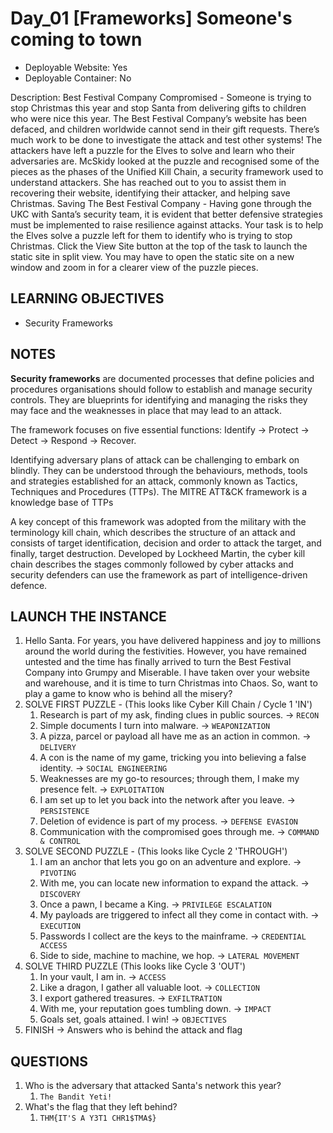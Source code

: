 # Day_01 [Frameworks] Someone's coming to town

+ Deployable Website: Yes
+ Deployable Container: No

Description: Best Festival Company Compromised - Someone is trying to stop Christmas this year and stop Santa from delivering gifts to children who were nice this year. The Best Festival Company’s website has been defaced, and children worldwide cannot send in their gift requests. There’s much work to be done to investigate the attack and test other systems! The attackers have left a puzzle for the Elves to solve and learn who their adversaries are. McSkidy looked at the puzzle and recognised some of the pieces as the phases of the Unified Kill Chain, a security framework used to understand attackers. She has reached out to you to assist them in recovering their website, identifying their attacker, and helping save Christmas. Saving The Best Festival Company - Having gone through the UKC with Santa’s security team, it is evident that better defensive strategies must be implemented to raise resilience against attacks. Your task is to help the Elves solve a puzzle left for them to identify who is trying to stop Christmas. Click the View Site button at the top of the task to launch the static site in split view. You may have to open the static site on a new window and zoom in for a clearer view of the puzzle pieces.

## LEARNING OBJECTIVES

+ Security Frameworks

## NOTES

**Security frameworks** are documented processes that define policies and procedures organisations should follow to establish and manage security controls. They are blueprints for identifying and managing the risks they may face and the weaknesses in place that may lead to an attack.

The framework focuses on five essential functions: Identify -> Protect -> Detect -> Respond -> Recover.

Identifying adversary plans of attack can be challenging to embark on blindly. They can be understood through the behaviours, methods, tools and strategies established for an attack, commonly known as Tactics, Techniques and Procedures (TTPs). The MITRE ATT&CK framework is a knowledge base of TTPs

A key concept of this framework was adopted from the military with the terminology kill chain, which describes the structure of an attack and consists of target identification, decision and order to attack the target, and finally, target destruction. Developed by Lockheed Martin, the cyber kill chain describes the stages commonly followed by cyber attacks and security defenders can use the framework as part of intelligence-driven defence.

## LAUNCH THE INSTANCE

1. Hello Santa. For years, you have delivered happiness and joy to millions around the world during the festivities. However, you have remained untested and the time has finally arrived to turn the Best Festival Company into Grumpy and Miserable. I have taken over your website and warehouse, and it is time to turn Christmas into Chaos. So, want to play a game to know who is behind all the misery?
2. SOLVE FIRST PUZZLE - (This looks like Cyber Kill Chain / Cycle 1 'IN')
   1. Research is part of my ask, finding clues in public sources. -> `RECON`
   2. Simple documents I turn into malware. -> `WEAPONIZATION`
   3. A pizza, parcel or payload all have me as an action in common. -> `DELIVERY`
   4. A con is the name of my game, tricking you into believing a false identity. -> `SOCIAL ENGINEERING`
   5. Weaknesses are my go-to resources; through them, I make my presence felt. -> `EXPLOITATION`
   6. I am set up to let you back into the network after you leave. -> `PERSISTENCE`
   7. Deletion of evidence is part of my process. -> `DEFENSE EVASION`
   8. Communication with the compromised goes through me. -> `COMMAND & CONTROL`
3. SOLVE SECOND PUZZLE - (This looks like Cycle 2 'THROUGH')
   1. I am an anchor that lets you go on an adventure and explore. -> `PIVOTING`
   2. With me, you can locate new information to expand the attack. -> `DISCOVERY`
   3. Once a pawn, I became a King. -> `PRIVILEGE ESCALATION`
   4. My payloads are triggered to infect all they come in contact with. -> `EXECUTION`
   5. Passwords I collect are the keys to the mainframe. -> `CREDENTIAL ACCESS`
   6. Side to side, machine to machine, we hop. -> `LATERAL MOVEMENT`
4. SOLVE THIRD PUZZLE (This looks like Cycle 3 'OUT')
   1. In your vault, I am in. -> `ACCESS`
   2. Like a dragon, I gather all valuable loot. -> `COLLECTION`
   3. I export gathered treasures. -> `EXFILTRATION`
   4. With me, your reputation goes tumbling down. -> `IMPACT`
   5. Goals set, goals attained. I win! -> `OBJECTIVES`
5. FINISH -> Answers who is behind the attack and flag

## QUESTIONS

1. Who is the adversary that attacked Santa's network this year?
   1. `The Bandit Yeti!`
2. What's the flag that they left behind?
   1. `THM{IT'S A Y3T1 CHR1$TMA$}`
